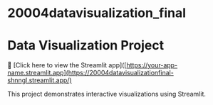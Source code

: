 # 20004datavisualization_final

# Data Visualization Project

🚀 [Click here to view the Streamlit app]([https://your-app-name.streamlit.app](https://20004datavisualizationfinal-shnngl.streamlit.app/)

This project demonstrates interactive visualizations using Streamlit.

